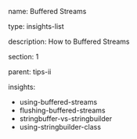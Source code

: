 name: Buffered Streams

type: insights-list

description: How to Buffered Streams

section: 1

parent: tips-ii

insights:
  - using-buffered-streams
  - flushing-buffered-streams
  - stringbuffer-vs-stringbuilder
  - using-stringbuilder-class
